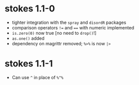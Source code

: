 # stokes 1.1-0

- tighter integration with the `spray` and `disordR` packages
- comparison operators `!=` and `==` with numeric implemented
- `is.zero(0)` now true [no need to `drop()`!]
- `as.one()` added
- dependency on magrittr removed; `%>%` is now `|>`

# stokes 1.1-1

- Can use `^` in place of `%^%`